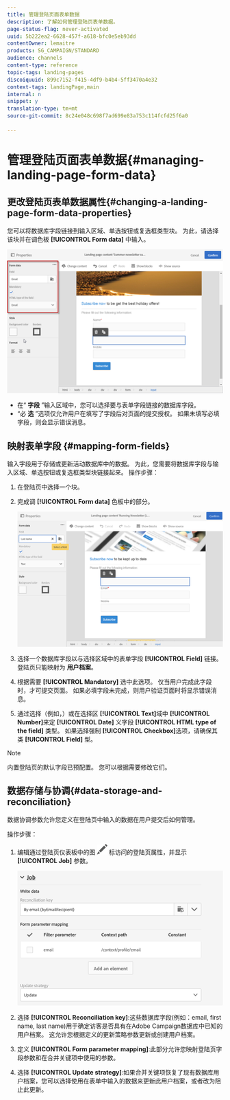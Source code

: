 ```yaml
---
title: 管理登陆页面表单数据
description: 了解如何管理登陆页表单数据。
page-status-flag: never-activated
uuid: 5b222ea2-6628-457f-a618-bfc0e5eb93dd
contentOwner: lemaitre
products: SG_CAMPAIGN/STANDARD
audience: channels
content-type: reference
topic-tags: landing-pages
discoiquuid: 899c7152-f415-4df9-b4b4-5ff3470a4e32
context-tags: landingPage,main
internal: n
snippet: y
translation-type: tm+mt
source-git-commit: 8c24e048c698f7ad699e83a753c114fcfd25f6a0

---
```



# 管理登陆页面表单数据{#managing-landing-page-form-data}

## 更改登陆页表单数据属性{#changing-a-landing-page-form-data-properties}

您可以将数据库字段链接到输入区域、单选按钮或复选框类型块。 为此，请选择该块并在调色板 **[!UICONTROL Form data]** 中输入。

![](assets/delivery_content_9.png)

* 在“ **字段** ”输入区域中，您可以选择要与表单字段链接的数据库字段。
* “必 **选** ”选项仅允许用户在填写了字段后对页面的提交授权。 如果未填写必填字段，则会显示错误消息。

## 映射表单字段 {#mapping-form-fields}

输入字段用于存储或更新活动数据库中的数据。 为此，您需要将数据库字段与输入区域、单选按钮或复选框类型块链接起来。 操作步骤：

1. 在登陆页中选择一个块。
1. 完成调 **[!UICONTROL Form data]** 色板中的部分。

   ![](assets/editing_lp_content_4.png)

1. 选择一个数据库字段以与选择区域中的表单字段 **[!UICONTROL Field]** 链接。 登陆页只能映射为 **用户档案**。

1. 根据需要 **[!UICONTROL Mandatory]** 选中此选项。 仅当用户完成此字段时，才可提交页面。 如果必填字段未完成，则用户验证页面时将显示错误消息。

1. 通过选择（例如，）或在选择区 **[!UICONTROL Text]**&#x200B;域中 **[!UICONTROL Number]**&#x200B;来定 **[!UICONTROL Date]** 义字段 **[!UICONTROL HTML type of the field]** 类型。
如果选择强制 **[!UICONTROL Checkbox]**&#x200B;选项，请确保其类 **[!UICONTROL Field]** 型。

>[!NOTE]
>
>内置登陆页的默认字段已预配置。 您可以根据需要修改它们。

## 数据存储与协调{#data-storage-and-reconciliation}

数据协调参数允许您定义在登陆页中输入的数据在用户提交后如何管理。

操作步骤：

1. 编辑通过登陆页仪表板中的图 ![](assets/edit_darkgrey-24px.png) 标访问的登陆页属性，并显示 **[!UICONTROL Job]** 参数。

   ![](assets/lp_parameters_4.png)

1. 选择 **[!UICONTROL Reconciliation key]**:这些数据库字段(例如：email, first name, last name)用于确定访客是否具有在Adobe Campaign数据库中已知的用户档案。 这允许您根据定义的更新策略参数更新或创建用户档案。
1. 定义 **[!UICONTROL Form parameter mapping]**:此部分允许您映射登陆页字段参数和在合并关键项中使用的参数。
1. 选择 **[!UICONTROL Update strategy]**:如果合并关键项恢复了现有数据库用户档案，您可以选择使用在表单中输入的数据来更新此用户档案，或者改为阻止此更新。
